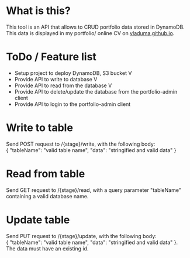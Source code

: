 # What is this?
This tool is an API that allows to CRUD portfolio data stored in DynamoDB.
This data is displayed in my portfolio/ online CV on [vladuma.github.io](https://vladuma.github.io/).

# ToDo / Feature list
* Setup project to deploy DynamoDB, S3 bucket V
* Provide API to write to database V
* Provide API to read from the database V
* Provide API to delete/update the database from the portfolio-admin client
* Provide API to login to the portfolio-admin client

# Write to table
Send POST request to /{stage}/write, with the following body:\
{
    "tableName": "valid table name",
    "data": "stringified and valid data"
}

# Read from table
Send GET request to /{stage}/read, with a query parameter "tableName" containing a valid database name.

# Update table
Send PUT request to /{stage}/update, with the following body:\
{
    "tableName": "valid table name",
    "data": "stringified and valid data"
}.\
The data must have an existing id.